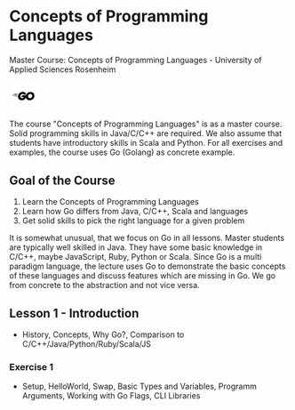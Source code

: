 # Concepts of Programming Languages
Master Course: Concepts of Programming Languages - University of Applied Sciences Rosenheim

<img src="docs/img/go.png" width="10%">

The course "Concepts of Programming Languages" is as a master course. Solid programming skills in Java/C/C++ are required. We also assume that students have introductory skills in Scala and Python. For all exercises and examples, the course uses Go (Golang) as concrete example.

## Goal of the Course

1. Learn the Concepts of Programming Languages
2. Learn how Go differs from Java, C/C++, Scala and languages
3. Get solid skills to pick the right language for a given problem

It is somewhat unusual, that we focus on Go in all lessons. Master students are typically well skilled in Java. They
have some basic knowledge in C/C++, maybe JavaScript, Ruby, Python or Scala. Since Go is a multi paradigm language, the lecture uses Go to demonstrate the basic concepts of these languages and discuss features which are missing in Go. 
We go from concrete to the abstraction and not vice versa. 

## Lesson 1 - Introduction

- History, Concepts, Why Go?, Comparison to C/C++/Java/Python/Ruby/Scala/JS

### Exercise 1

- Setup, HelloWorld, Swap, Basic Types and Variables, Programm Arguments, Working with Go Flags, CLI Libraries

